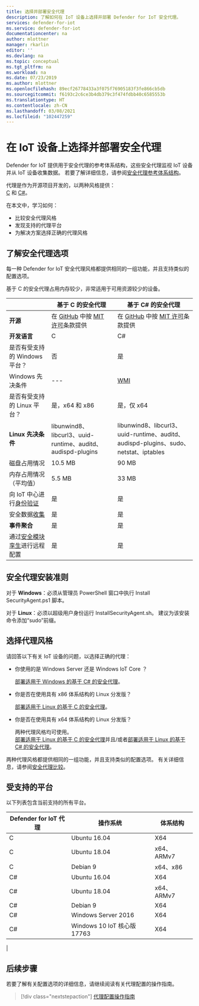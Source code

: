 ```yaml
---
title: 选择并部署安全代理
description: 了解如何在 IoT 设备上选择并部署 Defender for IoT 安全代理。
services: defender-for-iot
ms.service: defender-for-iot
documentationcenter: na
author: mlottner
manager: rkarlin
editor: ''
ms.devlang: na
ms.topic: conceptual
ms.tgt_pltfrm: na
ms.workload: na
ms.date: 07/23/2019
ms.author: mlottner
ms.openlocfilehash: 89ecf26778433a3f075f76905183f3fe866cb5db
ms.sourcegitcommit: f6193c2c6ce3b4db379c3f474fdbb40c6585553b
ms.translationtype: HT
ms.contentlocale: zh-CN
ms.lasthandoff: 03/08/2021
ms.locfileid: "102447259"
---
```

# <a name="select-and-deploy-a-security-agent-on-your-iot-device"></a>在 IoT 设备上选择并部署安全代理

Defender for IoT 提供用于安全代理的参考体系结构，这些安全代理监视 IoT 设备并从 IoT 设备收集数据。
若要了解详细信息，请参阅[安全代理参考体系结构](security-agent-architecture.md)。

代理是作为开源项目开发的，以两种风格提供： <br> [C](https://aka.ms/iot-security-github-c) 和 [C#](https://aka.ms/iot-security-github-cs)。

在本文中，学习如何：
- 比较安全代理风格
- 发现支持的代理平台
- 为解决方案选择正确的代理风格

## <a name="understand-security-agent-options"></a>了解安全代理选项

每一种 Defender for IoT 安全代理风格都提供相同的一组功能，并且支持类似的配置选项。

基于 C 的安全代理占用内存较少，非常适用于可用资源较少的设备。

|     | 基于 C 的安全代理 | 基于 C# 的安全代理 |
| --- | ----------- | --------- |
| **开源** | 在 [GitHub](https://aka.ms/iot-security-github-c) 中按 [MIT 许可](https://en.wikipedia.org/wiki/MIT_License)条款提供 | 在 [GitHub](https://aka.ms/iot-security-github-cs) 中按 [MIT 许可](https://en.wikipedia.org/wiki/MIT_License)条款提供 |
| **开发语言**    | C | C# |
| 是否有受支持的 Windows 平台？ | 否 | 是 |
| Windows 先决条件 | --- | [WMI](/windows/desktop/wmisdk/) |
| 是否有受支持的 Linux 平台？ | 是，x64 和 x86 | 是，仅 x64 |
| **Linux 先决条件** | libunwind8、libcurl3、uuid-runtime、auditd、audispd-plugins | libunwind8、libcurl3、uuid-runtime、auditd、audispd-plugins、sudo、netstat、iptables |
| 磁盘占用情况 | 10.5 MB | 90 MB |
| 内存占用情况（平均值） | 5.5 MB | 33 MB |
| 向 IoT 中心进行[身份验证](concept-security-agent-authentication-methods.md) | 是 | 是 |
| 安全数据[收集](how-to-agent-configuration.md#supported-security-events) | 是 | 是 |
| **事件聚合** | 是 | 是 |
| 通过[安全模块孪生](concept-security-module.md)进行远程配置 | 是 | 是 |

## <a name="security-agent-installation-guidelines"></a>安全代理安装准则

对于 **Windows**：必须从管理员 PowerShell 窗口中执行 Install SecurityAgent.ps1 脚本。

对于 **Linux**：必须以超级用户身份运行 InstallSecurityAgent.sh。 建议为该安装命令添加“sudo”前缀。

## <a name="choose-an-agent-flavor"></a>选择代理风格

请回答以下有关 IoT 设备的问题，以选择正确的代理：

- 你使用的是 Windows Server 还是 Windows IoT Core ？

    [部署适用于 Windows 的基于 C# 的安全代理](how-to-deploy-windows-cs.md)。

- 你是否在使用具有 x86 体系结构的 Linux 分发版？

    [部署适用于 Linux 的基于 C 的安全代理](how-to-deploy-linux-c.md)。

- 你是否在使用具有 x64 体系结构的 Linux 分发版？

    两种代理风格均可使用。 <br>
    [部署适用于 Linux 的基于 C 的安全代理](how-to-deploy-linux-c.md)并且/或者[部署适用于 Linux 的基于 C# 的安全代理](how-to-deploy-linux-cs.md)。

两种代理风格都提供相同的一组功能，并且支持类似的配置选项。
有关详细信息，请参阅[安全代理比较](how-to-deploy-agent.md#understand-security-agent-options)。

## <a name="supported-platforms"></a>受支持的平台

以下列表包含当前支持的所有平台。

|Defender for IoT 代理 |操作系统 |体系结构 |
|--------------|------------|--------------|
|C|Ubuntu 16.04 |    X64|
|C|Ubuntu 18.04 |    x64、ARMv7|
|C|Debian 9 |    x64、x86|
|C#|Ubuntu 16.04     |X64|
|C#|Ubuntu 18.04    |x64、ARMv7|
|C#|Debian 9    |X64|
|C#|Windows Server 2016|    X64|
|C#|Windows 10 IoT 核心版 17763    |X64|
|

## <a name="next-steps"></a>后续步骤

若要了解有关配置选项的详细信息，请继续阅读有关代理配置的操作指南。
> [!div class="nextstepaction"]
> [代理配置操作指南](./how-to-agent-configuration.md)